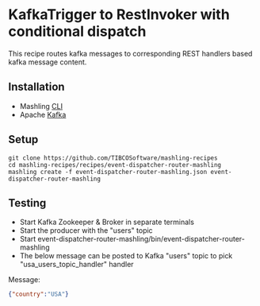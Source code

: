 # KafkaTrigger to RestInvoker with conditional dispatch
This recipe routes kafka messages to corresponding REST handlers based kafka message content.

## Installation
* Mashling [CLI](https://github.com/TIBCOSoftware/mashling)
* Apache [Kafka](https://kafka.apache.org/quickstart)

## Setup
```
git clone https://github.com/TIBCOSoftware/mashling-recipes
cd mashling-recipes/recipes/event-dispatcher-router-mashling
mashling create -f event-dispatcher-router-mashling.json event-dispatcher-router-mashling
```

## Testing

* Start Kafka Zookeeper & Broker in separate terminals
* Start the producer with the "users" topic
* Start event-dispatcher-router-mashling/bin/event-dispatcher-router-mashling
* The below message can be posted to Kafka "users" topic to pick "usa_users_topic_handler" handler

Message:
```json
{"country":"USA"}
```
